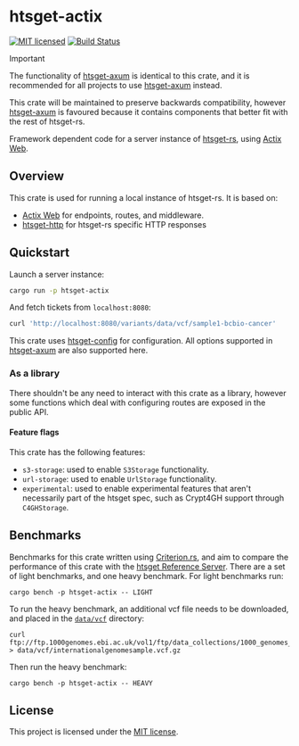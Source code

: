 # htsget-actix

[![MIT licensed][mit-badge]][mit-url]
[![Build Status][actions-badge]][actions-url]

[mit-badge]: https://img.shields.io/badge/license-MIT-blue.svg
[mit-url]: https://github.com/umccr/htsget-rs/blob/main/LICENSE
[actions-badge]: https://github.com/umccr/htsget-rs/actions/workflows/action.yml/badge.svg
[actions-url]: https://github.com/umccr/htsget-rs/actions?query=workflow%3Atests+branch%3Amain

> [!IMPORTANT]  
> The functionality of [htsget-axum] is identical to this crate, and it is recommended for all
> projects to use [htsget-axum] instead.
> 
> This crate will be maintained to preserve backwards compatibility, however [htsget-axum] is
> favoured because it contains components that better fit with the rest of htsget-rs.

Framework dependent code for a server instance of [htsget-rs], using [Actix Web][actix-web].

[htsget-rs]: https://github.com/umccr/htsget-rs
[actix-web]: https://actix.rs/
[htsget-actix]: .

## Overview

This crate is used for running a local instance of htsget-rs. It is based on:
* [Actix Web][actix-web] for endpoints, routes, and middleware.
* [htsget-http] for htsget-rs specific HTTP responses

[htsget-http]: ../htsget-http

## Quickstart

Launch a server instance:

```sh
cargo run -p htsget-actix
```

And fetch tickets from `localhost:8080`:

```sh
curl 'http://localhost:8080/variants/data/vcf/sample1-bcbio-cancer'
```

This crate uses [htsget-config] for configuration. All options supported in [htsget-axum] are also supported here.

### As a library

There shouldn't be any need to interact with this crate as a library, however some functions which deal with configuring routes 
are exposed in the public API.

#### Feature flags

This crate has the following features:
* `s3-storage`: used to enable `S3Storage` functionality.
* `url-storage`: used to enable `UrlStorage` functionality.
* `experimental`: used to enable experimental features that aren't necessarily part of the htsget spec, such as Crypt4GH support through `C4GHStorage`.

## Benchmarks

Benchmarks for this crate written using [Criterion.rs][criterion-rs], and aim to compare the performance of this crate with the
[htsget Reference Server][htsget-refserver].
There are a set of light benchmarks, and one heavy benchmark. For light benchmarks run:

```
cargo bench -p htsget-actix -- LIGHT
```

To run the heavy benchmark, an additional vcf file needs to be downloaded, and placed in the [`data/vcf`][data-vcf] directory:

```
curl ftp://ftp.1000genomes.ebi.ac.uk/vol1/ftp/data_collections/1000_genomes_project/release/20190312_biallelic_SNV_and_INDEL/ALL.chr14.shapeit2_integrated_snvindels_v2a_27022019.GRCh38.phased.vcf.gz > data/vcf/internationalgenomesample.vcf.gz
```

Then run the heavy benchmark:

```
cargo bench -p htsget-actix -- HEAVY
```

[criterion-rs]: https://github.com/bheisler/criterion.rs
[htsget-refserver]: https://github.com/ga4gh/htsget-refserver
[data-vcf]: ../data/vcf
[htsget-axum]: ../htsget-axum/README.md
[htsget-config]: ../htsget-config/README.md

## License

This project is licensed under the [MIT license][license].

[license]: LICENSE